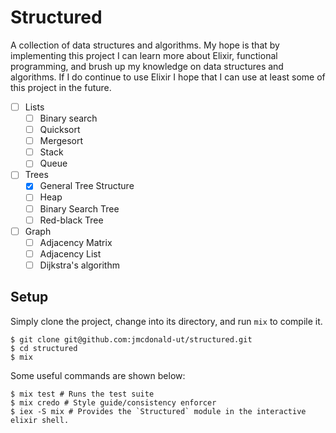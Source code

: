 # Structured

A collection of data structures and algorithms. My hope is that by implementing
this project I can learn more about Elixir, functional programming, and brush up
my knowledge on data structures and algorithms. If I do continue to use Elixir
I hope that I can use at least some of this project in the future.

- [ ] Lists
    - [ ] Binary search
    - [ ] Quicksort
    - [ ] Mergesort
    - [ ] Stack
    - [ ] Queue
- [ ] Trees
    - [x] General Tree Structure
    - [ ] Heap
    - [ ] Binary Search Tree
    - [ ] Red-black Tree
- [ ] Graph
    - [ ] Adjacency Matrix
    - [ ] Adjacency List
    - [ ] Dijkstra's algorithm

## Setup

Simply clone the project, change into its directory, and run `mix` to compile
it.

```
$ git clone git@github.com:jmcdonald-ut/structured.git
$ cd structured
$ mix
```

Some useful commands are shown below:
```
$ mix test # Runs the test suite
$ mix credo # Style guide/consistency enforcer
$ iex -S mix # Provides the `Structured` module in the interactive elixir shell.
```
